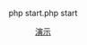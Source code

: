 <p align="center">
  php start.php start
</p>
<p align="center">
<a href="http://118.89.190.171">演示</a>
</p>
